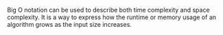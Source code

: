 Big O notation can be used to describe both time complexity and space complexity. 
It is a way to express how the runtime or memory usage of an algorithm grows as the input size increases. 
